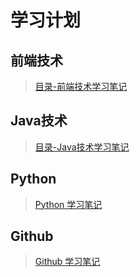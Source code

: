 # 学习计划
## 前端技术

> [目录-前端技术学习笔记](https://github.com/coolhwm/learning-front-end-dev)

## Java技术

> [目录-Java技术学习笔记](https://github.com/coolhwm/learning-java)

## Python

> [Python 学习笔记](https://github.com/coolhwm/learning-index/tree/master/doc/python)

## Github

> [Github 学习笔记](https://github.com/coolhwm/learning-index/tree/master/doc/github)

